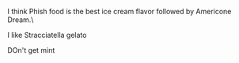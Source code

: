 
I think Phish food is the best ice cream flavor followed by Americone Dream.\


I like Stracciatella gelato


DOn't get mint